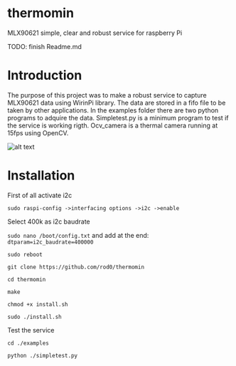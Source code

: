 # thermomin
MLX90621 simple, clear and robust service for raspberry Pi <p> 
TODO:
finish Readme.md
# Introduction
The purpose of this project was to make a robust service to capture MLX90621 data using WirinPi library. The data are stored in a fifo file to be taken by other applications. In the examples folder there are two python programs to adquire the data. Simpletest.py is a minimum program to test if the service is working rigth. Ocv_camera is a thermal camera running at 15fps using OpenCV.

![alt text](http://i.imgur.com/c2Vv2Rv.png)

# Installation
First of all activate i2c

```sudo raspi-config ->interfacing options ->i2c ->enable```

Select 400k as i2c baudrate 

```sudo nano /boot/config.txt``` and add at the end: ```dtparam=i2c_baudrate=400000```

```sudo reboot```

```git clone https://github.com/rod0/thermomin```

```cd thermomin```

```make```

```chmod +x install.sh```

```sudo ./install.sh```

Test the service

```cd ./examples```

```python ./simpletest.py```
